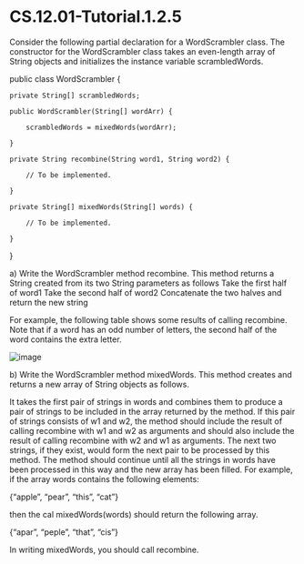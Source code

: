 # CS.12.01-Tutorial.1.2.5

Consider the following partial declaration for a WordScrambler class. The constructor for the WordScrambler class takes an even-length array of String objects and initializes the instance variable scrambledWords.

public class WordScrambler {

	private String[] scrambledWords;

	public WordScrambler(String[] wordArr) {
		
		scrambledWords = mixedWords(wordArr);
	
	}

	private String recombine(String word1, String word2) {

		// To be implemented.
  
	}

	private String[] mixedWords(String[] words) {
		
		// To be implemented.

	}

}


a) Write the WordScrambler method recombine. This method returns a String created from its two String parameters as follows
Take the first half of word1
Take the second half of word2
Concatenate the two halves and return the new string

For example, the following table shows some results of calling recombine. Note that if a word has an odd number of letters, the second half of the word contains the extra letter. 

![image](https://github.com/techarenz/CS.12.01-Tutorial.1.2.5/assets/57818506/f482aac9-671a-4d17-b396-6d9fca9adadc)

b) Write the WordScrambler method mixedWords. This method creates and returns a new array of String objects as follows.

It takes the first pair of strings in words and combines them to produce a pair of strings to be included in the array returned by the method. If this pair of strings consists of w1 and w2, the method should include the result of calling recombine with w1 and w2 as arguments and should also include the result of calling recombine with w2 and w1 as arguments. The next two strings, if they exist, would form the next pair to be processed by this method. The method should continue until all the strings in words have been processed in this way and the new array has been filled. For example, if the array words contains the following elements:

{“apple”, “pear”, “this”, “cat”}

then the cal mixedWords(words) should return the following array.

{“apar”, “peple”, “that”, “cis”}

In writing mixedWords, you should call recombine. 
